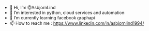 - 👋 Hi, I’m @AsbjornLind
- 👀 I’m interested in python, cloud services and automation
- 🌱 I’m currently learning facebook graphapi
- 📫 How to reach me : https://www.linkedin.com/in/asbjornlind1994/



